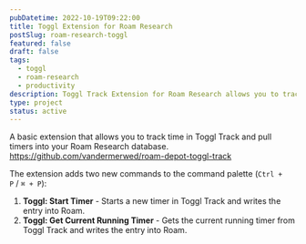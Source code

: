 ```yaml
---
pubDatetime: 2022-10-19T09:22:00
title: Toggl Extension for Roam Research
postSlug: roam-research-toggl
featured: false
draft: false
tags:
  - toggl
  - roam-research
  - productivity
description: Toggl Track Extension for Roam Research allows you to track time in Toggl Track and pull timers into your Roam Research database.
type: project
status: active
---
```

A basic extension that allows you to track time in Toggl Track and pull timers into your Roam Research database.
https://github.com/vandermerwed/roam-depot-toggl-track

The extension adds two new commands to the command palette (`Ctrl + P` / `⌘ + P`):

1. **Toggl: Start Timer** - Starts a new timer in Toggl Track and writes the entry into Roam.
2. **Toggl: Get Current Running Timer** - Gets the current running timer from Toggl Track and writes the entry into Roam.

